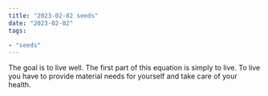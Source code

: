 ```yaml
---
title: "2023-02-02 seeds"
date: "2023-02-02"
tags:

- "seeds"
---
```


The goal is to live well. The first part of this equation is simply to live. To live you have to provide material needs for yourself and take care of your health.